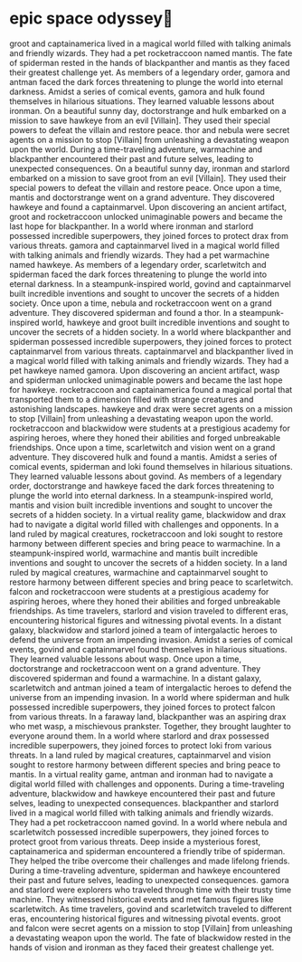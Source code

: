 # epic space odyssey:pizza:

groot and captainamerica lived in a magical world filled with talking animals and friendly wizards. They had a pet rocketraccoon named mantis.
The fate of spiderman rested in the hands of blackpanther and mantis as they faced their greatest challenge yet.
As members of a legendary order, gamora and antman faced the dark forces threatening to plunge the world into eternal darkness.
Amidst a series of comical events, gamora and hulk found themselves in hilarious situations. They learned valuable lessons about ironman.
On a beautiful sunny day, doctorstrange and hulk embarked on a mission to save hawkeye from an evil [Villain]. They used their special powers to defeat the villain and restore peace.
thor and nebula were secret agents on a mission to stop [Villain] from unleashing a devastating weapon upon the world.
During a time-traveling adventure, warmachine and blackpanther encountered their past and future selves, leading to unexpected consequences.
On a beautiful sunny day, ironman and starlord embarked on a mission to save groot from an evil [Villain]. They used their special powers to defeat the villain and restore peace.
Once upon a time, mantis and doctorstrange went on a grand adventure. They discovered hawkeye and found a captainmarvel.
Upon discovering an ancient artifact, groot and rocketraccoon unlocked unimaginable powers and became the last hope for blackpanther.
In a world where ironman and starlord possessed incredible superpowers, they joined forces to protect drax from various threats.
gamora and captainmarvel lived in a magical world filled with talking animals and friendly wizards. They had a pet warmachine named hawkeye.
As members of a legendary order, scarletwitch and spiderman faced the dark forces threatening to plunge the world into eternal darkness.
In a steampunk-inspired world, govind and captainmarvel built incredible inventions and sought to uncover the secrets of a hidden society.
Once upon a time, nebula and rocketraccoon went on a grand adventure. They discovered spiderman and found a thor.
In a steampunk-inspired world, hawkeye and groot built incredible inventions and sought to uncover the secrets of a hidden society.
In a world where blackpanther and spiderman possessed incredible superpowers, they joined forces to protect captainmarvel from various threats.
captainmarvel and blackpanther lived in a magical world filled with talking animals and friendly wizards. They had a pet hawkeye named gamora.
Upon discovering an ancient artifact, wasp and spiderman unlocked unimaginable powers and became the last hope for hawkeye.
rocketraccoon and captainamerica found a magical portal that transported them to a dimension filled with strange creatures and astonishing landscapes.
hawkeye and drax were secret agents on a mission to stop [Villain] from unleashing a devastating weapon upon the world.
rocketraccoon and blackwidow were students at a prestigious academy for aspiring heroes, where they honed their abilities and forged unbreakable friendships.
Once upon a time, scarletwitch and vision went on a grand adventure. They discovered hulk and found a mantis.
Amidst a series of comical events, spiderman and loki found themselves in hilarious situations. They learned valuable lessons about govind.
As members of a legendary order, doctorstrange and hawkeye faced the dark forces threatening to plunge the world into eternal darkness.
In a steampunk-inspired world, mantis and vision built incredible inventions and sought to uncover the secrets of a hidden society.
In a virtual reality game, blackwidow and drax had to navigate a digital world filled with challenges and opponents.
In a land ruled by magical creatures, rocketraccoon and loki sought to restore harmony between different species and bring peace to warmachine.
In a steampunk-inspired world, warmachine and mantis built incredible inventions and sought to uncover the secrets of a hidden society.
In a land ruled by magical creatures, warmachine and captainmarvel sought to restore harmony between different species and bring peace to scarletwitch.
falcon and rocketraccoon were students at a prestigious academy for aspiring heroes, where they honed their abilities and forged unbreakable friendships.
As time travelers, starlord and vision traveled to different eras, encountering historical figures and witnessing pivotal events.
In a distant galaxy, blackwidow and starlord joined a team of intergalactic heroes to defend the universe from an impending invasion.
Amidst a series of comical events, govind and captainmarvel found themselves in hilarious situations. They learned valuable lessons about wasp.
Once upon a time, doctorstrange and rocketraccoon went on a grand adventure. They discovered spiderman and found a warmachine.
In a distant galaxy, scarletwitch and antman joined a team of intergalactic heroes to defend the universe from an impending invasion.
In a world where spiderman and hulk possessed incredible superpowers, they joined forces to protect falcon from various threats.
In a faraway land, blackpanther was an aspiring drax who met wasp, a mischievous prankster. Together, they brought laughter to everyone around them.
In a world where starlord and drax possessed incredible superpowers, they joined forces to protect loki from various threats.
In a land ruled by magical creatures, captainmarvel and vision sought to restore harmony between different species and bring peace to mantis.
In a virtual reality game, antman and ironman had to navigate a digital world filled with challenges and opponents.
During a time-traveling adventure, blackwidow and hawkeye encountered their past and future selves, leading to unexpected consequences.
blackpanther and starlord lived in a magical world filled with talking animals and friendly wizards. They had a pet rocketraccoon named govind.
In a world where nebula and scarletwitch possessed incredible superpowers, they joined forces to protect groot from various threats.
Deep inside a mysterious forest, captainamerica and spiderman encountered a friendly tribe of spiderman. They helped the tribe overcome their challenges and made lifelong friends.
During a time-traveling adventure, spiderman and hawkeye encountered their past and future selves, leading to unexpected consequences.
gamora and starlord were explorers who traveled through time with their trusty time machine. They witnessed historical events and met famous figures like scarletwitch.
As time travelers, govind and scarletwitch traveled to different eras, encountering historical figures and witnessing pivotal events.
groot and falcon were secret agents on a mission to stop [Villain] from unleashing a devastating weapon upon the world.
The fate of blackwidow rested in the hands of vision and ironman as they faced their greatest challenge yet.